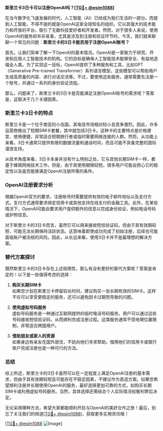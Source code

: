 **斯里兰卡3日卡可以注册OpenAI吗？[[TG💪+ @esim1088](https://t.me/s/esim1088)]**

在当今数字化飞速发展的时代，人工智能（AI）已经成为我们生活的一部分。而提到人工智能，不得不提的就是OpenAI这家全球知名的组织。它以其强大的技术能力和开放的平台，吸引了无数科技爱好者和开发者。然而，对于很多人来说，使用OpenAI的服务却并非易事，尤其是涉及到注册和验证环节时。今天，我们就来聊聊一个常见的问题：**斯里兰卡的3日卡能否用于注册OpenAI账号？**

首先，让我们简单了解一下OpenAI的基本情况。OpenAI是一家致力于研究、开发和应用人工智能技术的机构。它的目标是确保人工智能技术能够安全、有益地造福全人类。为了实现这一目标，OpenAI提供了多种服务和工具，比如GPT（Generative Pre-trained Transformer）系列语言模型，这些模型可以帮助用户生成高质量的内容、进行对话交流等。不过，要使用这些服务，通常需要先注册一个账号，并通过一系列的身份验证流程。

那么，问题来了，斯里兰卡的3日卡是否能满足注册OpenAI账号的需求呢？答案是，这取决于几个关键因素。

### 斯里兰卡3日卡的特点

斯里兰卡是一个位于南亚的小岛国，其电信市场相对较小且竞争激烈。因此，许多运营商推出了短期SIM卡套餐，其中就包括3日卡。这种卡的主要特点是价格便宜、使用便捷，非常适合短期旅行者或临时需要网络连接的人群。然而，从功能上来看，3日卡通常只提供有限的数据流量和通话时间，而且可能不具备完整的国际漫游支持。

从技术角度来看，3日卡本身并没有什么特别之处，它与其他长期SIM卡一样，都基于蜂窝网络技术工作。但是，由于其使用期限较短，很多用户可能会担心它的稳定性以及是否能够满足OpenAI注册所需的条件。

### OpenAI注册要求分析

根据OpenAI官方的要求，注册账号时需要提供有效的电子邮件地址以及支付方式。支付方式通常要求绑定信用卡或其他支持在线支付的金融工具。此外，在某些情况下，OpenAI可能会要求用户提供额外的信息以完成身份验证，例如电话号码或护照信息。

对于斯里兰卡的3日卡而言，虽然它可以用来接收短信验证码，但由于其有效期较短，可能无法长期保持活跃状态。这意味着即使成功完成了初始注册，后续也可能面临账户被冻结的风险。因此，从长远来看，使用3日卡并不是最理想的解决方案。

### 替代方案探讨

既然斯里兰卡的3日卡存在上述局限性，那么有没有更好的替代方案呢？答案是肯定的！以下是一些值得考虑的选择：

1. **购买长期SIM卡**  
   如果您计划在斯里兰卡停留较长时间，建议购买一张长期有效的SIM卡。这样不仅可以享受更稳定的服务，还可以避免因卡过期而导致的问题。

2. **使用虚拟号码服务**  
   虚拟号码服务是一种通过互联网提供的临时电话号码服务。用户可以通过这些号码接收短信验证码，从而顺利完成注册过程。这类服务通常不受地理位置限制，非常适合跨国用户。

3. **借助朋友或家人的资源**  
   如果身边有亲友在国外居住，不妨向他们寻求帮助。借用他们的信用卡或银行账户完成注册也是一种可行的方法。

### 总结

综上所述，斯里兰卡的3日卡虽然可以在一定程度上满足OpenAI注册的基本需求，但由于其有效期较短且可能存在不稳定因素，不建议作为首选方案。如果您希望顺利注册并长期使用OpenAI的服务，最好选择更加可靠的方式，如购买长期SIM卡或利用虚拟号码服务。当然，具体选择还需结合个人实际情况权衡利弊后决定。

无论采用哪种方法，希望大家都能顺利开启与OpenAI的美好合作之旅！最后，别忘了关注我们的频道[[TG💪+ @esim1088](https://t.me/s/esim1088)]，获取更多实用资讯哦！

[[TG💪+ @esim1088](https://t.me/s/esim1088) ![Image](https://i.postimg.cc/4NQfJmqS/Snipaste-2025-05-13-00-14-12.png)]